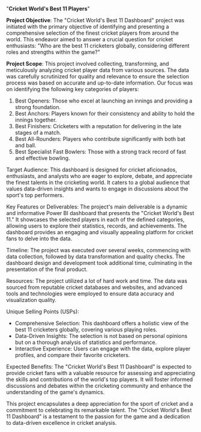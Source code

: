"**Cricket World's Best 11 Players**"

**Project Objective**:
The "Cricket World's Best 11 Dashboard" project was initiated with the primary objective of identifying and presenting a comprehensive selection of the finest cricket players from around the world. This endeavor aimed to answer a crucial question for cricket enthusiasts: "Who are the best 11 cricketers globally, considering different roles and strengths within the game?"

**Project Scope**:
This project involved collecting, transforming, and meticulously analyzing cricket player data from various sources. The data was carefully scrutinized for quality and relevance to ensure the selection process was based on accurate and up-to-date information. Our focus was on identifying the following key categories of players:

1. Best Openers: Those who excel at launching an innings and providing a strong foundation.
2. Best Anchors: Players known for their consistency and ability to hold the innings together.
3. Best Finishers: Cricketers with a reputation for delivering in the late stages of a match.
4. Best All-Rounders: Players who contribute significantly with both bat and ball.
5. Best Specialist Fast Bowlers: Those with a strong track record of fast and effective bowling.

Target Audience:
This dashboard is designed for cricket aficionados, enthusiasts, and analysts who are eager to explore, debate, and appreciate the finest talents in the cricketing world. It caters to a global audience that values data-driven insights and wants to engage in discussions about the sport's top performers.

Key Features or Deliverables:
The project's main deliverable is a dynamic and informative Power BI dashboard that presents the "Cricket World's Best 11." It showcases the selected players in each of the defined categories, allowing users to explore their statistics, records, and achievements. The dashboard provides an engaging and visually appealing platform for cricket fans to delve into the data.

Timeline:
The project was executed over several weeks, commencing with data collection, followed by data transformation and quality checks. The dashboard design and development took additional time, culminating in the presentation of the final product.

Resources:
The project utilized a lot of hard work and time. The data was sourced from reputable cricket databases and websites, and advanced tools and technologies were employed to ensure data accuracy and visualization quality.

Unique Selling Points (USPs):
- Comprehensive Selection: This dashboard offers a holistic view of the best 11 cricketers globally, covering various playing roles.
- Data-Driven Insights: The selection is not based on personal opinions but on a thorough analysis of statistics and performance.
- Interactive Experience: Users can engage with the data, explore player profiles, and compare their favorite cricketers.

Expected Benefits:
The "Cricket World's Best 11 Dashboard" is expected to provide cricket fans with a valuable resource for assessing and appreciating the skills and contributions of the world's top players. It will foster informed discussions and debates within the cricketing community and enhance the understanding of the game's dynamics.

This project encapsulates a deep appreciation for the sport of cricket and a commitment to celebrating its remarkable talent. The "Cricket World's Best 11 Dashboard" is a testament to the passion for the game and a dedication to data-driven excellence in cricket analysis.
